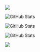 [<img src="https://ziadoua.github.io/m3-Markdown-Badges/badges/MyPortfolio/myportfolio1.svg">](https://github.com/nejuni)

![GitHub Stats](https://github-readme-stats.vercel.app/api?username=nejuni&theme=gruvbox&show_icons=true&hide_border=false&count_private=true)

![GitHub Stats](https://github-readme-stats.vercel.app/api/top-langs/?username=nejuni&theme=gruvbox&show_icons=true&hide_border=false&layout=compact)

![GitHub Stats](https://streak-stats.demolab.com?user=nejuni&theme=gruvbox&hide_border=false)

![](https://komarev.com/ghpvc/?username=nejuni&style=for-the-badge)
